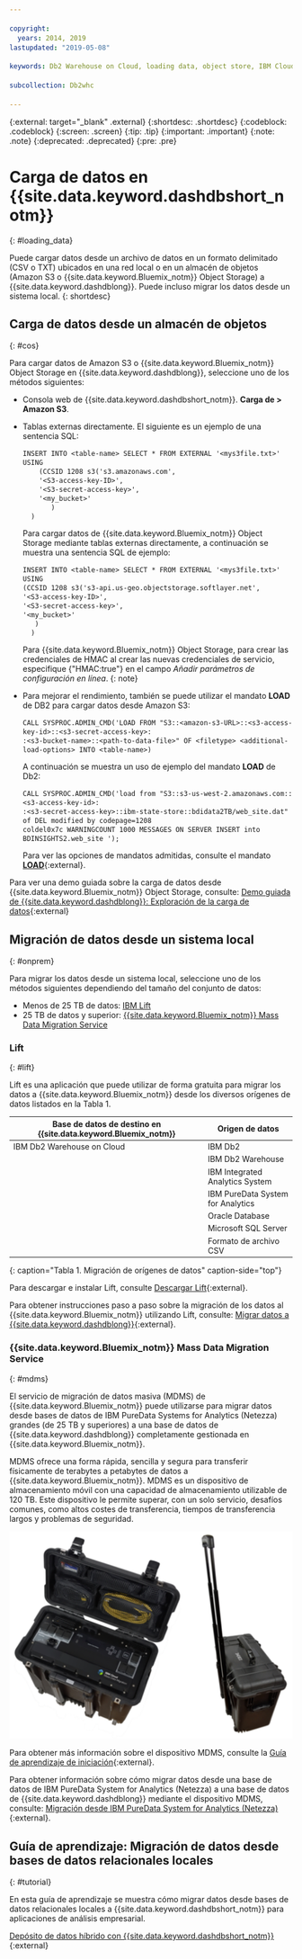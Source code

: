 ```yaml
---

copyright:
  years: 2014, 2019
lastupdated: "2019-05-08"

keywords: Db2 Warehouse on Cloud, loading data, object store, IBM Cloud Object Storage, Amazon S3, LOAD command, Mass Data Migration Service (MDMS), migration, Lift

subcollection: Db2whc

---
```


<!-- Attribute definitions --> 
{:external: target="_blank" .external}
{:shortdesc: .shortdesc}
{:codeblock: .codeblock}
{:screen: .screen}
{:tip: .tip}
{:important: .important}
{:note: .note}
{:deprecated: .deprecated}
{:pre: .pre}

# Carga de datos en {{site.data.keyword.dashdbshort_notm}}
{: #loading_data}

Puede cargar datos desde un archivo de datos en un formato delimitado (CSV o TXT) ubicados en una red local o en un almacén de objetos (Amazon S3 o {{site.data.keyword.Bluemix_notm}} Object Storage) a {{site.data.keyword.dashdblong}}. Puede incluso migrar los datos desde un sistema local.
{: shortdesc}

## Carga de datos desde un almacén de objetos
{: #cos}

Para cargar datos de Amazon S3 o {{site.data.keyword.Bluemix_notm}} Object Storage en {{site.data.keyword.dashdblong}}, seleccione uno de los métodos siguientes:
* Consola web de {{site.data.keyword.dashdbshort_notm}}. **Carga de > Amazon S3**. 
* Tablas externas directamente. El siguiente es un ejemplo de una sentencia SQL:

    ```
    INSERT INTO <table-name> SELECT * FROM EXTERNAL '<mys3file.txt>' USING
        (CCSID 1208 s3('s3.amazonaws.com', 
        '<S3-access-key-ID>',
        '<S3-secret-access-key>', 
        '<my_bucket>'
           )
      )      
    ```

  Para cargar datos de {{site.data.keyword.Bluemix_notm}} Object Storage mediante tablas externas directamente, a continuación se muestra una sentencia SQL de ejemplo:

  ```
  INSERT INTO <table-name> SELECT * FROM EXTERNAL '<mys3file.txt>' USING
  (CCSID 1208 s3('s3-api.us-geo.objectstorage.softlayer.net', 
  '<S3-access-key-ID>',
  '<S3-secret-access-key>', 
  '<my_bucket>'
     )
    )      
  ```

  Para {{site.data.keyword.Bluemix_notm}} Object Storage, para crear las credenciales de HMAC al crear las nuevas credenciales de servicio, especifique {"HMAC:true"} en el campo *Añadir parámetros de configuración en línea*.
  {: note}

* Para mejorar el rendimiento, también se puede utilizar el mandato **LOAD** de DB2
para cargar datos desde Amazon S3:

  ```
  CALL SYSPROC.ADMIN_CMD('LOAD FROM "S3::<amazon-s3-URL>::<s3-access-key-id>::<s3-secret-access-key>:
  :<s3-bucket-name>::<path-to-data-file>" OF <filetype> <additional-load-options> INTO <table-name>)
  ```

  A continuación se muestra un uso de ejemplo del mandato **LOAD** de Db2:

  ```
  CALL SYSPROC.ADMIN_CMD('load from "S3::s3-us-west-2.amazonaws.com::<s3-access-key-id>:
  :<s3-secret-access-key>::ibm-state-store::bdidata2TB/web_site.dat" of DEL modified by codepage=1208
  coldel0x7c WARNINGCOUNT 1000 MESSAGES ON SERVER INSERT into BDINSIGHTS2.web_site ');
  ```

  Para ver las opciones de mandatos admitidas, consulte el mandato [**LOAD**](https://www.ibm.com/support/knowledgecenter/en/SSEPGG_11.1.0/com.ibm.db2.luw.admin.cmd.doc/doc/r0008305.html){:external}. 

Para ver una demo guiada sobre la carga de datos desde
{{site.data.keyword.Bluemix_notm}} Object Storage, consulte: [Demo guiada de {{site.data.keyword.dashdblong}}: Exploración de la carga de datos](https://www.ibm.com/cloud/garage/demo/try-db2-warehouse-cloud){:external}

## Migración de datos desde un sistema local
{: #onprem}

Para migrar los datos desde un sistema local, seleccione uno de los métodos siguientes dependiendo del tamaño del conjunto de datos:
* Menos de 25 TB de datos: [IBM Lift](#lift)
* 25 TB de datos y superior: [{{site.data.keyword.Bluemix_notm}} Mass Data Migration Service](#mdms)

### Lift
{: #lift}

Lift es una aplicación que puede utilizar de forma gratuita para migrar los datos a {{site.data.keyword.Bluemix_notm}} desde los diversos orígenes de datos listados en la Tabla 1. 

| Base de datos de destino en {{site.data.keyword.Bluemix_notm}} | Origen de datos |
|------------------------------|-------------|
| IBM Db2 Warehouse on Cloud   | IBM Db2 |
|                              | IBM Db2 Warehouse |
|                              | IBM Integrated Analytics System |
|                              | IBM PureData System for Analytics |
|                              | Oracle Database |
|                              | Microsoft SQL Server |
|                              | Formato de archivo CSV |
{: caption="Tabla 1. Migración de orígenes de datos" caption-side="top"}

Para descargar e instalar Lift, consulte [Descargar Lift](https://www.lift-cli.cloud.ibm.com/#download){:external}.

Para obtener instrucciones paso a paso sobre la migración de los datos al {{site.data.keyword.Bluemix_notm}} utilizando Lift, consulte: [Migrar datos a {{site.data.keyword.dashdblong}}](https://www.lift-cli.cloud.ibm.com/#docs){:external}.

### {{site.data.keyword.Bluemix_notm}} Mass Data Migration Service
{: #mdms}

El servicio de migración de datos masiva (MDMS) de {{site.data.keyword.Bluemix_notm}} puede utilizarse para migrar datos desde bases de datos de IBM PureData Systems for Analytics (Netezza) grandes (de 25 TB y superiores) a una base de datos de {{site.data.keyword.dashdblong}} completamente gestionada en {{site.data.keyword.Bluemix_notm}}.

MDMS ofrece una forma rápida, sencilla y segura para transferir físicamente de terabytes a petabytes de datos a {{site.data.keyword.Bluemix_notm}}. MDMS es un dispositivo de almacenamiento móvil con una capacidad de almacenamiento utilizable de 120 TB. Este dispositivo le permite superar, con un solo servicio, desafíos comunes, como altos costes de transferencia, tiempos de transferencia largos y problemas de seguridad.

![Vista del dispositivo del servicio de migración de datos masiva](images/mdms.svg)

Para obtener más información sobre el dispositivo MDMS, consulte la [Guía de aprendizaje de iniciación](/docs/infrastructure/mass-data-migration?topic=mass-data-migration-getting-started-tutorial#getting-started-with-ibm-cloud-mass-data-migration){:external}.

Para obtener información sobre cómo migrar datos desde una base de datos de IBM PureData System for Analytics (Netezza) a una base de datos de {{site.data.keyword.dashdblong}} mediante el dispositivo MDMS, consulte: [Migración desde IBM PureData System for Analytics (Netezza)](/docs/services/Db2whc/connecting?topic=Db2whc-pda#pda){:external}.

## Guía de aprendizaje: Migración de datos desde bases de datos relacionales locales
{: #tutorial}

En esta guía de aprendizaje se muestra cómo migrar datos desde bases de datos relacionales locales a {{site.data.keyword.dashdbshort_notm}} para aplicaciones de análisis empresarial. 

[Depósito de datos híbrido con {{site.data.keyword.dashdbshort_notm}}](https://www.ibm.com/cloud/garage/tutorials/ibm-db2-warehouse-on-cloud/hybrid-data-warehousing-with-db-2-warehouse-on-cloud){:external}

